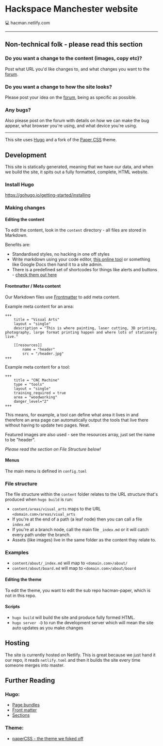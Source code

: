 
# Hackspace Manchester website
:computer: hacman.netlify.com

---

## Non-technical folk - please read this section

### Do you want a change to the content (images, copy etc)? 
Post what URL you'd like changes to, and what changes you want to the [forum](list.hacman.org.uk).

### Do you want a change to how the site looks?
Please post your idea on the [forum](list.hacman.org.uk), being as specific as possible.  

### Any bugs?
Also please post on the forum with details on how we can make the bug appear, what browser you're using, and what device you're using.

---



This site uses [Hugo](https://gohugo.io/) and a fork of the [Paper CSS](papercss-hugo-theme.netlify.com/) theme.



## Development
This site is statically generated, meaning that we have our data, and when we build the site, it spits out a fully formatted, complete, HTML website.

### Install Hugo
https://gohugo.io/getting-started/installing

### Making changes

#### Editing the content

To edit the content, look in the `content` directory - all files are stored in Markdown.

Benefits are:
* Standardised styles, no hacking in one off styles
* Write markdown using your code editor, [this online tool](https://stackedit.io/app#) or something like Google Docs then hand it to a site admin.
* There is a predefined set of shortcodes for things like alerts and buttons - [check them out here](https://papercss-hugo-theme.netlify.com/papercss-shortcodes/)

#### Frontmatter / Meta content

Our Markdown files use [Frontmatter](https://gohugo.io/content-management/front-matter/) to add meta content. 

Example meta content for an area:
```
+++
    title = "Visual Arts"
    layout = "single"
    description = "This is where painting, laser cutting, 3D printing, photography, large format printing happen and where lots of stationery live."

    [[resources]]
        name = "header"
        src = "/header.jpg"
+++
```


Example meta content for a tool:
```
+++
    title = "CNC Machine"
    type = "tools"
    layout = "single"
    training_required = true
    area = "woodworking"
    danger_level="2"
+++
```


This means, for example, a tool can define what area it lives in and therefore an area page can automatically output the tools that live there without having to update two pages. Neat.

Featured images are also used - see the resources array, just set the name to be "header". 

*Please read the section on File Structure below!*

#### Menus
The main menu is defined in `config.toml`

### File structure
The file structure within the `content` folder relates to the URL structure that's produced when `hugo build` is run:
* `content/areas/visual_arts` maps to the URL `<domain.com>/areas/viual_arts`
* If you're at the end of a path (a leaf node) then you can call a file `index.md`
* If you're at a branch node, call the main file `_index.md` or it will catch every path under the branch.
* Assets (like images) live in the same folder as the content they relate to.
  
### Examples
* `content/about/_index.md` will map to `<domain.com>/about/`
*  `content/about/board.md` will map to `<domain.com>/about/board`


#### Editing the theme
To edit the theme, you want to edit the sub repo hacman-paper, which is not in this repo.


#### Scripts
* `hugo build` will build the site and produce fully formed HTML.
* `hugo server -D` to run the development server which will mean the site auto updates as you make changes


## Hosting
The site is currently hosted on Netlify. This is great because we just hand it our repo, it reads `netlify.toml` and then it builds the site every time someone merges into master. 


## Further Reading
### Hugo:
* [Page bundles](https://gohugo.io/content-management/page-bundles/)
* [Front matter](https://gohugo.io/content-management/front-matter/)
* [Sections](https://gohugo.io/content-management/sections/)
  

### Theme:
* [paperCSS - the theme we foked off](papercss-hugo-theme.netlify.com/)